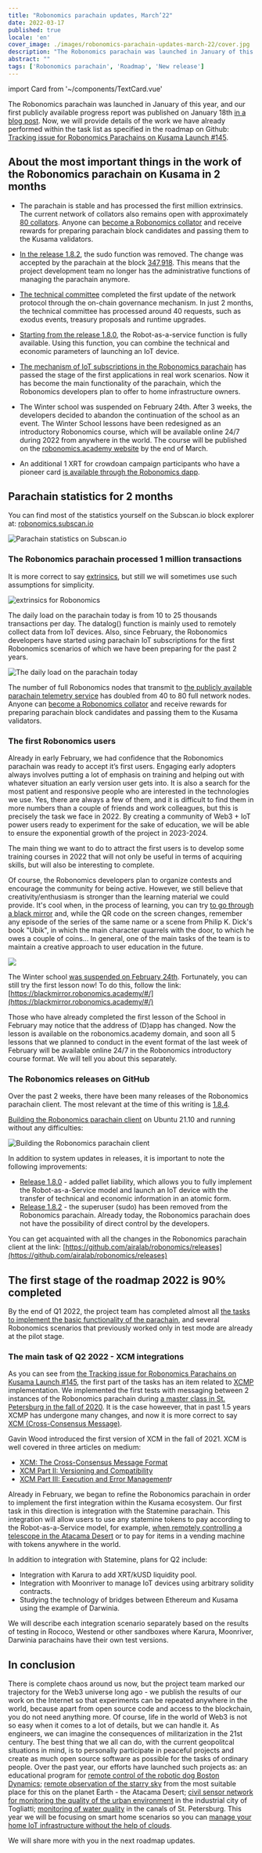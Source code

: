 ```yaml
---
title: "Robonomics parachain updates, March’22"
date: 2022-03-17
published: true
locale: 'en'
cover_image: ./images/robonomics-parachain-updates-march-22/cover.jpg
description: "The Robonomics parachain was launched in January of this year, and our first publicly available progress report was published on January 18th in a blog post. Now, we will provide details of the work we have already performed within the task list"
abstract: ""
tags: ['Robonomics parachain', 'Roadmap', 'New release']
---
```

import Card from '~/components/TextCard.vue'

The Robonomics parachain was launched in January of this year, and our first publicly available progress report was published on January 18th [in a blog post](https://robonomics.network/blog/parachain-on-kusama-first-week-report/). Now, we will provide details of the work we have already performed within the task list as specified in the roadmap on Github: [Tracking issue for Robonomics Parachains on Kusama Launch #145](https://github.com/airalab/robonomics/issues/145).

## About the most important things in the work of the Robonomics parachain on Kusama in 2 months

- The parachain is stable and has processed the first million extrinsics. The current network of collators also remains open with approximately [80 collators](https://telemetry.parachain.robonomics.network/#list/Robonomics). Anyone can [become a Robonomics collator](https://wiki.robonomics.network/docs/en/how-to-launch-the-robonomics-collator/) and receive rewards for preparing parachain block candidates and passing them to the Kusama validators.

- [In the release 1.8.2](https://github.com/airalab/robonomics/releases/tag/v1.8.2), the sudo function was removed. The change was accepted by the parachain at the block [347,918](https://robonomics.subscan.io/block/347918). This means that the project development team no longer has the administrative functions of managing the parachain anymore.

- [The technical committee](https://polkadot.js.org/apps/#/techcomm) completed the first update of the network protocol through the on-chain governance mechanism. In just 2 months, the technical committee has processed around 40 requests, such as exodus events, treasury proposals and runtime upgrades.

- [Starting from the release 1.8.0](https://github.com/airalab/robonomics/releases/tag/v1.8.0), the Robot-as-a-service function is fully available. Using this function, you can combine the technical and economic parameters of launching an IoT device.

- [The mechanism of IoT subscriptions in the Robonomics parachain](https://wiki.robonomics.network/docs/en/get-subscription/) has passed the stage of the first applications in real work scenarios. Now it has become the main functionality of the parachain, which the Robonomics developers plan to offer to home infrastructure owners.

- The Winter school was suspended on February 24th. After 3 weeks, the developers decided to abandon the continuation of the school as an event. The Winter School lessons have been redesigned as an introductory Robonomics course, which will be available online 24/7 during 2022 from anywhere in the world. The course will be published on the [robonomics.academy website](https://robonomics.academy/) by the end of March.

- An additional 1 XRT for crowdoan campaign participants who have a pioneer card [is available through the Robonomics dapp](https://robonomics.app/#/bonus-for-pioneer).

## Parachain statistics for 2 months

You can find most of the statistics yourself on the Subscan.io block explorer at: [robonomics.subscan.io](https://robonomics.subscan.io)

![Parachain statistics on Subscan.io](./images/robonomics-parachain-updates-march-22/robonomics-parachain-subscan.jpg)

### The Robonomics parachain processed 1 million transactions

It is more correct to say [extrinsics](https://wiki.polkadot.network/docs/build-protocol-info#extrinsics), but still we will sometimes use such assumptions for simplicity.

![extrinsics for Robonomics](./images/robonomics-parachain-updates-march-22/montly-extrinsics.png)

The daily load on the parachain today is from 10 to 25 thousands transactions per day. The datalog() function is mainly used to remotely collect data from IoT devices. Also, since February, the Robonomics developers have started using parachain IoT subscriptions for the first Robonomics scenarios of which we have been preparing for the past 2 years.

![The daily load on the parachain today](./images/robonomics-parachain-updates-march-22/robonomics-parachain-transactions.jpg)

The number of full Robonomics nodes that transmit to [the publicly available parachain telemetry service](https://telemetry.parachain.robonomics.network/#list/Robonomics) has doubled from 40 to 80 full network nodes. Anyone can [become a Robonomics collator](https://wiki.robonomics.network/docs/en/how-to-launch-the-robonomics-collator/) and receive rewards for preparing parachain block candidates and passing them to the Kusama validators.

### The first Robonomics users

Already in early February, we had confidence that the Robonomics parachain was ready to accept it’s first users. Engaging early adopters always involves putting a lot of emphasis on training and helping out with whatever situation an early version user gets into. It is also a search for the most patient and responsive people who are interested in the technologies we use. Yes, there are always a few of them, and it is difficult to find them in more numbers than a couple of friends and work colleagues, but this is precisely the task we face in 2022. By creating a community of Web3 + IoT power users ready to experiment for the sake of education, we will be able to ensure the exponential growth of the project in 2023-2024.

The main thing we want to do to attract the first users is to develop some training courses in 2022 that will not only be useful in terms of acquiring skills, but will also be interesting to complete.

Of course, the Robonomics developers plan to organize contests and encourage the community for being active. However, we still believe that creativity/enthusiasm is stronger than the learning material we could provide. It's cool when, in the process of learning, you can try [to go through a black mirror](https://blackmirror.robonomics.academy/#/) and, while the QR code on the screen changes, remember any episode of the series of the same name or a scene from Philip K. Dick's book "Ubik", in which the main character quarrels with the door, to which he owes a couple of coins... In general, one of the main tasks of the team is to maintain a creative approach to user education in the future.

![](./images/robonomics-parachain-updates-march-22/blackmirror-lesson.jpg)

The Winter school [was suspended on February 24th](https://twitter.com/EnsRationis/status/1496885398404059136). Fortunately, you can still try the first lesson now! To do this, follow the link: [https://blackmirror.robonomics.academy/#/](https://blackmirror.robonomics.academy/#/)

Those who have already completed the first lesson of the School in February may notice that the address of (D)app has changed. Now the lesson is available on the robonomics.academy domain, and soon all 5 lessons that we planned to conduct in the event format of the last week of February will be available online 24/7 in the Robonomics introductory course format. We will tell you about this separately.

### The Robonomics releases on GitHub

Over the past 2 weeks, there have been many releases of the Robonomics parachain client. The most relevant at the time of this writing is [1.8.4](https://github.com/airalab/robonomics/releases).

[Building the Robonomics parachain client](https://wiki.robonomics.network/docs/en/how-to-build-collator-node/) on Ubuntu 21.10 and running without any difficulties:

![Building the Robonomics parachain client](./images/robonomics-parachain-updates-march-22/building-client-for-robonomics-parachain.jpg)

In addition to system updates in releases, it is important to note the following improvements:

- [Release 1.8.0](https://github.com/airalab/robonomics/releases/tag/v1.8.0) - added pallet liability, which allows you to fully implement the Robot-as-a-Service model and launch an IoT device with the transfer of technical and economic information in an atomic form.
- [Release 1.8.2](https://github.com/airalab/robonomics/releases/tag/v1.8.2) - the superuser (sudo) has been removed from the Robonomics parachain. Already today, the Robonomics parachain does not have the possibility of direct control by the developers.

You can get acquainted with all the changes in the Robonomics parachain client at the link: [https://github.com/airalab/robonomics/releases](https://github.com/airalab/robonomics/releases)

## The first stage of the roadmap 2022 is 90% completed

By the end of Q1 2022, the project team has completed almost all [the tasks to implement the basic functionality of the parachain](https://github.com/airalab/robonomics/issues/145), and several Robonomics scenarios that previously worked only in test mode are already at the pilot stage.

### The main task of Q2 2022 - XCM integrations

As you can see from [the Tracking issue for Robonomics Parachains on Kusama Launch #145](https://github.com/airalab/robonomics/issues/145), the first part of the tasks has an item related to [XCMP](https://research.web3.foundation/en/latest/polkadot/XCMP/index.html) implementation. We implemented the first tests with messaging between 2 instances of the Robonomics parachain during [a master class in St. Petersburg in the fall of 2020](https://youtu.be/zCH7RuIHEMg). It is the case howeever, that in past 1.5 years XCMP has undergone many changes, and now it is more correct to say [XCM (Cross-Consensus Message)](https://wiki.polkadot.network/docs/learn-crosschain).

Gavin Wood introduced the first version of XCM in the fall of 2021. XCM is well covered in three articles on medium:

- [XCM: The Cross-Consensus Message Format](https://medium.com/polkadot-network/xcm-the-cross-consensus-message-format-3b77b1373392)
- [XCM Part II: Versioning and Compatibility](https://medium.com/polkadot-network/xcm-part-ii-versioning-and-compatibility-b313fc257b83)
- [XCM Part III: Execution and Error Management](https://medium.com/polkadot-network/xcm-part-iii-execution-and-error-management-ceb8155dd166)r

Already in February, we began to refine the Robonomics parachain in order to implement the first integration within the Kusama ecosystem. Our first task in this direction is integration with the Statemine parachain. This integration will allow users to use any statemine tokens to pay according to the Robot-as-a-Service model, for example, [when remotely controlling a telescope in the Atacama Desert](http://telescope.merklebot.com/) or to pay for items in a vending machine with tokens anywhere in the world.

In addition to integration with Statemine, plans for Q2 include:

- Integration with Karura to add XRT/kUSD liquidity pool.
- Integration with Moonriver to manage IoT devices using arbitrary solidity contracts.
- Studying the technology of bridges between Ethereum and Kusama using the example of Darwinia.

We will describe each integration scenario separately based on the results of testing in Rococo, Westend or other sandboxes where Karura, Moonriver, Darwinia parachains have their own test versions.

## In conclusion

There is complete chaos around us now, but the project team marked our trajectory for the Web3 universe long ago - we publish the results of our work on the Internet so that experiments can be repeated anywhere in the world, because apart from open source code and access to the blockchain, you do not need anything more. Of course, life in the world of Web3 is not so easy when it comes to a lot of details, but we can handle it. As engineers, we can imagine the consequences of militarization in the 21st century. The best thing that we all can do, with the current geopolitcal situations in mind, is to personally participate in peaceful projects and create as much open source software as possible for the tasks of ordinary people. Over the past year, our efforts have launched such projects as: an educational program for [remote control of the robotic dog Boston Dynamics](https://spot-sdk.education/); [remote observation of the starry sky](https://www.youtube.com/watch?v=Up8hESnXnaY) from the most suitable place for this on the planet Earth - the Atacama Desert; [civil sensor network for monitoring the quality of the urban environment](https://airalab.org/en/air-monitoring) in the industrial city of Togliatti; [monitoring of water quality](https://www.youtube.com/watch?v=4iCkdF2UJmo) in the canals of St. Petersburg. This year we will be focusing on smart home scenarios so you can [manage your home IoT infrastructure without the help of clouds](https://wiki.robonomics.network/docs/en/home-assistant-begin/).

We will share more with you in the next roadmap updates.